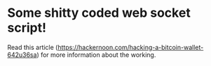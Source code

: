 # Some shitty coded web socket script!

Read this article (https://hackernoon.com/hacking-a-bitcoin-wallet-642u36sa) for more information about the working.
